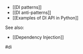
- [[DI patterns]]
- [[DI anti-patterns]]
- [[Examples of DI API in Python]]

See also:

- [[Dependency Injection]]

<!-- Keywords -->
#di
<!-- /Keywords -->
